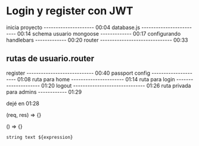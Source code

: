 # Login y register con JWT

inicia proyecto --------------------- 00:04
database.js ------------------------- 00:14
schema usuario mongoose ------------- 00:17
configurando handlebars ------------- 00:20
router ------------------------------ 00:33
## rutas de usuario.router
register ---------------------------- 00:40
passport config --------------------- 01:08
ruta para home ---------------------- 01:14
ruta para login --------------------- 01:20
logout ------------------------------ 01:26
ruta privada para admins ------------ 01:29









dejé en 01:28








(req, res) => {}

() => {}

`string text ${expression}`